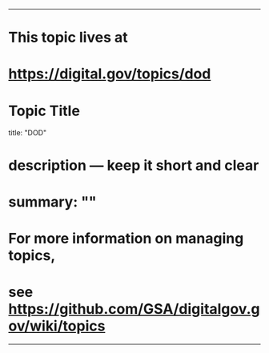 
---
# This topic lives at
# https://digital.gov/topics/dod

# Topic Title
title: "DOD"

# description — keep it short and clear
# summary: ""


# For more information on managing topics,
# see https://github.com/GSA/digitalgov.gov/wiki/topics
---